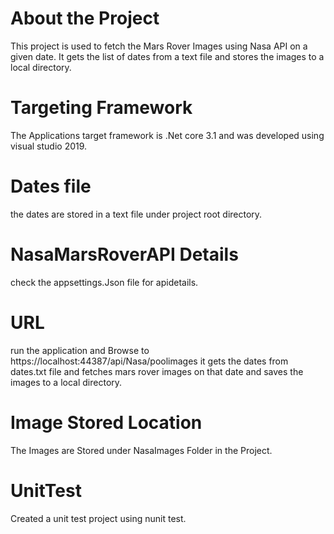 # About the Project
This project is used to fetch the Mars Rover Images using Nasa API on a given date. It gets the list of dates from a text file and stores the images to a local directory.  

# Targeting Framework
The Applications target framework is .Net core 3.1 and was developed using visual studio 2019.

# Dates file
 the dates are stored in a text file under project root directory.

# NasaMarsRoverAPI Details
check the appsettings.Json file for apidetails.

# URL
run the application and Browse to https://localhost:44387/api/Nasa/poolimages it gets the dates from dates.txt file and fetches mars rover images on that date and saves the images to a local directory.  

# Image Stored Location  
The Images are Stored under NasaImages Folder in the Project.

# UnitTest
Created a unit test project using nunit test.



